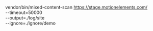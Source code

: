 
vendor/bin/mixed-content-scan https://stage.motionelements.com/ \
--timeout=50000        \
--output=./log/site    \
--ignore=./ignore/demo

